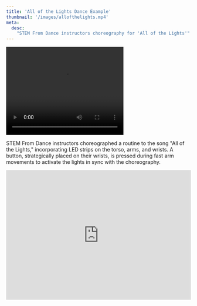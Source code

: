 ```yaml
---
title: 'All of the Lights Dance Example'
thumbnail: '/images/allofthelights.mp4'
meta:
  desc:
    "STEM From Dance instructors choreography for 'All of the Lights'"
---
```

<video src="/images/allofthelights.mp4" width="320" height="240" controls></video>

STEM From Dance instructors choreographed a routine to the song "All of the Lights," incorporating LED strips on the torso, arms, and wrists. A button, strategically placed on their wrists, is pressed during fast arm movements to activate the lights in sync with the choreography.

<div style="position:relative;height:0;padding-bottom:70%;overflow:hidden;"><iframe style="position:absolute;top:0;left:0;width:100%;height:100%;" src="https://maker.makecode.com/#pub:_UXpeoH2Py0yP" frameborder="0" sandbox="allow-popups allow-forms allow-scripts allow-same-origin"></iframe></div>
